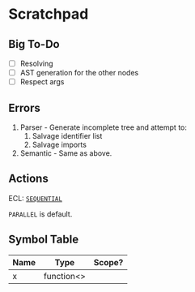 # Scratchpad

## Big To-Do
- [ ] Resolving
- [ ] AST generation for the other nodes
- [ ] Respect args
## Errors
1. Parser - Generate incomplete tree and attempt to:
   1. Salvage identifier list
   2. Salvage imports
2. Semantic - Same as above.
   
## Actions

ECL: [`SEQUENTIAL`](https://hpccsystems.com/training/documentation/ecl-language-reference/html/SEQUENTIAL.html)

`PARALLEL` is default.


## Symbol Table

|Name|Type|Scope?|
|----|----|------|
|x|function<>|